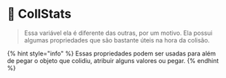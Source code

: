 # 🎒 CollStats

> Essa variável ela é diferente das outras, por um motivo. Ela possui algumas propriedades que são bastante úteis na hora da colisão.

{% hint style="info" %}
Essas propriedades podem ser usadas para além de pegar o objeto que colidiu, atribuir alguns valores ou pegar.
{% endhint %}
